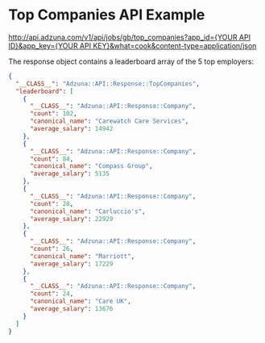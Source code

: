 # Top Companies API Example


  [http://api.adzuna.com/v1/api/jobs/gb/top_companies?app_id={YOUR API ID}&app_key={YOUR API KEY}&what=cook&content-type=application/json](http://api.adzuna.com/v1/api/jobs/gb/top_companies?app_id={YOUR%20API%20ID}&app_key={YOUR%20API%20KEY}&what=cook&content-type=application/json)


The response object contains a leaderboard array of the 5 top employers:

```json
{
  "__CLASS__": "Adzuna::API::Response::TopCompanies",
  "leaderboard": [
    {
      "__CLASS__": "Adzuna::API::Response::Company",
      "count": 102,
      "canonical_name": "Carewatch Care Services",
      "average_salary": 14942
    },
    {
      "__CLASS__": "Adzuna::API::Response::Company",
      "count": 84,
      "canonical_name": "Compass Group",
      "average_salary": 5135
    },
    {
      "__CLASS__": "Adzuna::API::Response::Company",
      "count": 28,
      "canonical_name": "Carluccio's",
      "average_salary": 22929
    },
    {
      "__CLASS__": "Adzuna::API::Response::Company",
      "count": 26,
      "canonical_name": "Marriott",
      "average_salary": 17229
    },
    {
      "__CLASS__": "Adzuna::API::Response::Company",
      "count": 24,
      "canonical_name": "Care UK",
      "average_salary": 13676
    }
  ]
}
```
